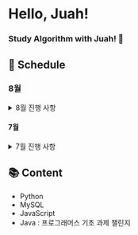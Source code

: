 # Hello, Juah!

### Study Algorithm with Juah! 🍹

## 📅 Schedule

### 8월

<details>
  <summary>8월 진행 사항</summary>

### 1주차: 2024.08.01 ~ 2024.08.04

- [x] 2024.08.01
  - [백준 4949번 - 균형잡힌 세상](https://www.acmicpc.net/problem/4949)
- [x] 2024.08.02
  - [백준 2178번 - 미로 탐색](https://www.acmicpc.net/problem/2178)
- [ ] 2024.08.03
- [ ] 2024.08.04

### 2주차: 2024.08.05 ~ 2024.08.11

- [x] 2024.08.05
  - [백준 7576번 - 토마토](https://www.acmicpc.net/problem/7576)
- [x] 2024.08.06
  - [백준 4179번 - 불!](https://www.acmicpc.net/problem/4179)
- [x] 2024.08.07
  - [백준 1697번 - 숨바꼭질](https://www.acmicpc.net/problem/1697)
- [x] 2024.08.08
  - [백준 1629번 - 곱셈](https://www.acmicpc.net/problem/1629)
- [ ] 2024.08.09
- [ ] 2024.08.10
- [ ] 2024.08.11

### 4주차: 2024.08.19 ~ 2024.08.25

- [x] 2024.08.19
  - [프로그래머스 144855번 - 카테고리 별 도서 판매량 집계하기](https://school.programmers.co.kr/learn/courses/30/lessons/144855)
- [ ] 2024.08.20
- [ ] 2024.08.21
- [ ] 2024.08.22
- [ ] 2024.08.23

</details>

#### 7월

<details>
  <summary>7월 진행 사항</summary>
  
  ### 1주차: 2024.07.01 ~ 2024.07.07
  - [x] 2024.07.01
    - [백준 1811번 - 단어 정렬](https://www.acmicpc.net/problem/1181)
  - [ ] 2024.07.02
  - [x] 2024.07.03
    - [프로그래머스 - 중복 제거하기](https://school.programmers.co.kr/learn/courses/30/lessons/59408)
    - [백준 1018번 - 체스판 다시 칠하기](https://www.acmicpc.net/problem/1018)
  - [ ] 2024.07.04
  - [ ] 2024.07.05
  - [ ] 2024.07.06
  - [x] 2024.07.07
    - [백준 1260번 - DFS와 BFS](https://www.acmicpc.net/problem/1260)
    - [프로그래머스 - ROOT 아이템 구하기](https://school.programmers.co.kr/learn/courses/30/lessons/273710)
  
  ### 2주차: 2024.07.08 ~ 2024.07.14
  - [ ] 2024.07.08
  - [x] 2024.07.09
    - [백준 7562번 - 나이트의 이동](https://www.acmicpc.net/problem/7562)
  - [ ] 2024.07.10
  - [ ] 2024.07.11
  - [ ] 2024.07.12
  
  ### 3주차: 2024.07.15 ~ 2024.07.21
  - [ ] 2024.07.15
  - [x] 2024.07.16
    - [프로그래머스 - 오프라인/온라인 판매 데이터 통합하기](https://school.programmers.co.kr/learn/courses/30/lessons/131537)
    - [백준 12865 - 평범한 배낭](https://www.acmicpc.net/problem/12865)
  - [ ] 2024.07.17
  - [x] 2024.07.18
    - [프로그래머스 - 불량 사용자](https://school.programmers.co.kr/learn/courses/30/lessons/64064)
  - [ ] 2024.07.19
  
  ### 4주차: 2024.07.22 ~ 2024.07.28
  - [ ] 2024.07.22
  - [x] 2024.07.23
    - [프로그래머스 - 불량 사용자](https://school.programmers.co.kr/learn/courses/30/lessons/64064)
  - [x] 2024.07.24
    - [프로그래머스 - 표 편집](https://school.programmers.co.kr/learn/courses/30/lessons/81303)
  - [x] 2024.07.25
    - [프로그래머스 - 표 편집](https://school.programmers.co.kr/learn/courses/30/lessons/81303)
  - [ ] 2024.07.26
  
  ### 5주차: 2024.07.29 ~ 2024.07.31
  - [x] 2024.07.29
    - [프로그래머스 - 3 x n 타일링](https://school.programmers.co.kr/learn/courses/30/lessons/12902)
  - [x] 2024.07.30
    - [프로그래머스 - 단어 변환](https://school.programmers.co.kr/learn/courses/30/lessons/43163)
  - [x] 2024.07.31
    - [백준 4991 - 로봇 청소기](https://www.acmicpc.net/problem/4991)

</details>

## 📚 Content

- Python
- MySQL
- JavaScript
- Java : 프로그래머스 기초 과제 챌린지
